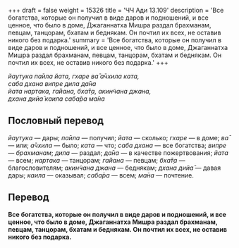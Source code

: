 +++
draft = false
weight = 15326
title = 'ЧЧ Ади 13.109'
description = 'Все богатства, которые он получил в виде даров и подношений, и все ценное, что было в доме, Джаганнатха Мишра раздал брахманам, певцам, танцорам, бхатам и беднякам. Он почтил их всех, не оставив никого без подарка.'
summary = 'Все богатства, которые он получил в виде даров и подношений, и все ценное, что было в доме, Джаганнатха Мишра раздал брахманам, певцам, танцорам, бхатам и беднякам. Он почтил их всех, не оставив никого без подарка.'
+++

_йаутука па̄ила йата, гхаре ва̄ а̄чхила ката,  
саба дхана випре дила да̄на  
йата нартака, га̄йана, бха̄т̣а, акин̃чана джана,  
дхана дийа̄ каила саба̄ра ма̄на_

## Пословный перевод

_йаутука_ — дары; _па̄ила_ — получил; _йата_ — сколько; _гхаре_ — в доме; _ва̄_ — или; _а̄чхила_ — было; _ката_ — что; _саба_ _дхана_ — все богатства; _випре_ — _брахманам_; _дила_ — раздал; _да̄на_ — в качестве пожертвования; _йата_ — всем; _нартака_ — танцорам; _га̄йана_ — певцам; _бха̄т̣а_ — благословителям; _акин̃чана_ _джана_ — беднякам; _дхана_ _дийа̄_ — давая дары; _каила_ — оказывал; _саба̄ра_ — всем; _ма̄на_ — почтение.

## Перевод

**Все богатства, которые он получил в виде даров и подношений, и все ценное, что было в доме, Джаганнатха Мишра раздал брахманам, певцам, танцорам, бхатам и беднякам. Он почтил их всех, не оставив никого без подарка.**
